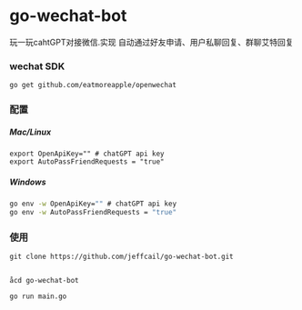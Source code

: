 # go-wechat-bot
玩一玩cahtGPT对接微信.实现 自动通过好友申请、用户私聊回复、群聊艾特回复

### wechat SDK
```shell
go get github.com/eatmoreapple/openwechat
```

### 配置
##### Mac/Linux
```shell
export OpenApiKey="" # chatGPT api key
export AutoPassFriendRequests = "true"
```
##### Windows
```cmd
go env -w OpenApiKey="" # chatGPT api key
go env -w AutoPassFriendRequests = "true"
```


### 使用
```shell
git clone https://github.com/jeffcail/go-wechat-bot.git


åcd go-wechat-bot

go run main.go
```